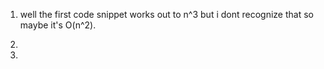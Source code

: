 1.  well the first code snippet works out to n^3 but i dont recognize that so
maybe it's O(n^2).

2.

3.